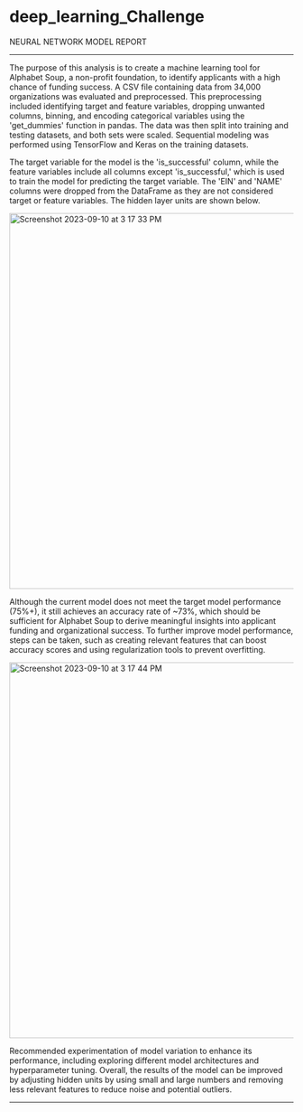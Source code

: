 # deep_learning_Challenge


NEURAL NETWORK MODEL REPORT

__________________________________________________________________

The purpose of this analysis is to create a machine learning tool for Alphabet Soup, a non-profit foundation, to identify applicants with a high chance of funding success. A CSV file containing data from 34,000 organizations was evaluated and preprocessed. This preprocessing included identifying target and feature variables, dropping unwanted columns, binning, and encoding categorical variables using the 'get_dummies' function in pandas. The data was then split into training and testing datasets, and both sets were scaled. Sequential modeling was performed using TensorFlow and Keras on the training datasets.


The target variable for the model is the 'is_successful' column, while the feature variables include all columns except 'is_successful,' which is used to train the model for predicting the target variable. The 'EIN' and 'NAME' columns were dropped from the DataFrame as they are not considered target or feature variables. The hidden layer units are shown below.



<img width="665" alt="Screenshot 2023-09-10 at 3 17 33 PM" src="https://github.com/Ayan2127/deep_learning_Challenge/assets/126814705/f7986199-1afb-4dfa-a9bc-e8277b255ee4">


Although the current model does not meet the target model performance (75%+), it still achieves an accuracy rate of ~73%, which should be sufficient for Alphabet Soup to derive meaningful insights into applicant funding and organizational success. To further improve model performance, steps can be taken, such as creating relevant features that can boost accuracy scores and using regularization tools to prevent overfitting. 


<img width="665" alt="Screenshot 2023-09-10 at 3 17 44 PM" src="https://github.com/Ayan2127/deep_learning_Challenge/assets/126814705/f1236f3d-6f04-4b9d-876d-3ee9d7241006">



Recommended experimentation of model variation to enhance its performance, including exploring different model architectures and hyperparameter tuning. Overall, the results of the model can be improved by adjusting hidden units by using small and large numbers and removing less relevant features to reduce noise and potential outliers. 


_________________________________________________________________________

